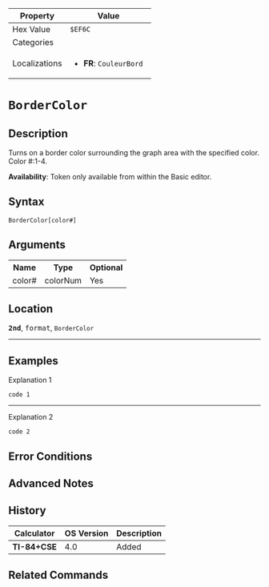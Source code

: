 | Property      | Value |
|---------------|-------|
| Hex Value     | `$EF6C`|
| Categories    | <ul></ul> |
| Localizations | <ul><li><b>FR</b>: `CouleurBord `</li></ul> |

# `BorderColor `

## Description
Turns on a border color surrounding the graph area with the specified color. Color #:1-4.


<b>Availability</b>: Token only available from within the Basic editor.

## Syntax
`BorderColor[color#]`

## Arguments
<table>
<tr><th>Name</th><th>Type</th><th>Optional</th></tr>

<tr><td>color#</td><td>colorNum</td><td>Yes</td></tr>

</table>

## Location
<tt><kbd><b>2nd</b></kbd></tt>, <kbd>format</kbd>, `BorderColor`
<hr>

## Examples

Explanation 1
```ti-basic
code 1
```
---
Explanation 2
```ti-basic
code 2
```

## Error Conditions


## Advanced Notes


## History
| Calculator | OS Version | Description |
|------------|------------|-------------|
| <b>TI-84+CSE</b> | 4.0 | Added |

## Related Commands


